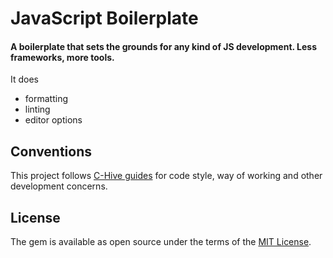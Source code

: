 # JavaScript Boilerplate

#### A boilerplate that sets the grounds for any kind of JS development. Less frameworks, more tools.

It does
- formatting
- linting
- editor options

## Conventions

This project follows [C-Hive guides](https://github.com/c-hive/guides) for code style, way of working and other development concerns.

## License

The gem is available as open source under the terms of the [MIT License](http://opensource.org/licenses/MIT).
